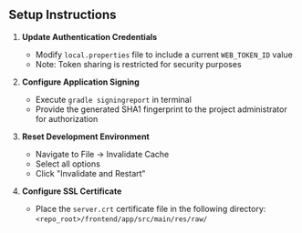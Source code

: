 ## Setup Instructions

1. **Update Authentication Credentials**
   - Modify `local.properties` file to include a current `WEB_TOKEN_ID` value
   - Note: Token sharing is restricted for security purposes

2. **Configure Application Signing**
   - Execute `gradle signingreport` in terminal
   - Provide the generated SHA1 fingerprint to the project administrator for authorization

3. **Reset Development Environment**
   - Navigate to File → Invalidate Cache
   - Select all options
   - Click "Invalidate and Restart"

4. **Configure SSL Certificate**
   - Place the `server.crt` certificate file in the following directory:
     `<repo_root>/frontend/app/src/main/res/raw/`